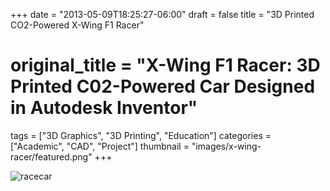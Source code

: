 +++
date = "2013-05-09T18:25:27-06:00"
draft = false
title = "3D Printed CO2-Powered X-Wing F1 Racer"
# original_title = "X-Wing F1 Racer: 3D Printed C02-Powered Car Designed in Autodesk Inventor"
tags = ["3D Graphics", "3D Printing", "Education"]
categories = ["Academic", "CAD", "Project"]
thumbnail = "images/x-wing-racer/featured.png"
+++

![racecar](../../images/x-wing-racer/featured.png)
